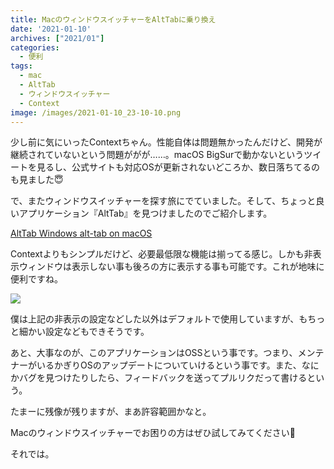 ```yaml
---
title: MacのウィンドウスイッチャーをAltTabに乗り換え
date: '2021-01-10'
archives: ["2021/01"]
categories:
  - 便利
tags:
  - mac
  - AltTab
  - ウィンドウスイッチャー
  - Context
image: /images/2021-01-10_23-10-10.png
---
```

少し前に気にいったContextちゃん。性能自体は問題無かったんだけど、開発が継続されていないという問題ががが……。macOS BigSurで動かないというツイートを見るし、公式サイトも対応OSが更新されないどころか、数日落ちてるのも見ました😇

で、またウィンドウスイッチャーを探す旅にでていました。そして、ちょっと良いアプリケーション『AltTab』を見つけましたのでご紹介します。

[AltTab Windows alt-tab on macOS](https://alt-tab-macos.netlify.app/)

Contextよりもシンプルだけど、必要最低限な機能は揃ってる感じ。しかも非表示ウィンドウは表示しない事も後ろの方に表示する事も可能です。これが地味に便利ですね。

![](/images/2021-01-10_23-11-27.png)

僕は上記の非表示の設定などした以外はデフォルトで使用していますが、もちっと細かい設定などもできそうです。

あと、大事なのが、このアプリケーションはOSSという事です。つまり、メンテナーがいるかぎりOSのアップデートについていけるという事です。また、なにかバグを見つけたりしたら、フィードバックを送ってプルリクだって書けるという。

たまーに残像が残りますが、まあ許容範囲かなと。

Macのウィンドウスイッチャーでお困りの方はぜひ試してみてください🙂

それでは。